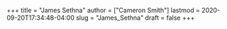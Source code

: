 +++
title = "James Sethna"
author = ["Cameron Smith"]
lastmod = 2020-09-20T17:34:48-04:00
slug = "James_Sethna"
draft = false
+++
